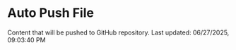 # Auto Push File

Content that will be pushed to GitHub repository.
Last updated: 06/27/2025, 09:03:40 PM